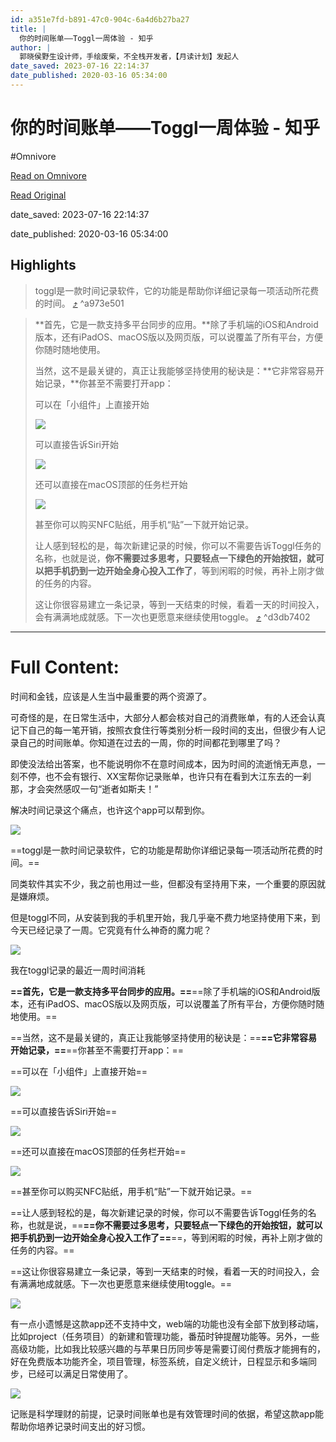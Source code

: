 ```yaml
---
id: a351e7fd-b891-47c0-904c-6a4d6b27ba27
title: |
  你的时间账单——Toggl一周体验 - 知乎
author: |
  郭晓侯​野生设计师，手绘废柴，不全栈开发者，【月读计划】发起人
date_saved: 2023-07-16 22:14:37
date_published: 2020-03-16 05:34:00
---
```


# 你的时间账单——Toggl一周体验 - 知乎
#Omnivore

[Read on Omnivore](https://omnivore.app/me/https-zhuanlan-zhihu-com-p-113396748-18961a0ae7c)

[Read Original](https://zhuanlan.zhihu.com/p/113396748)

date_saved: 2023-07-16 22:14:37

date_published: 2020-03-16 05:34:00

## Highlights

> toggl是一款时间记录软件，它的功能是帮助你详细记录每一项活动所花费的时间。 [⤴️](https://omnivore.app/me/https-zhuanlan-zhihu-com-p-113396748-18961a0ae7c#a973e501-b08f-4872-8a53-797ca0dcd3f9)  ^a973e501

> **首先，它是一款支持多平台同步的应用。**除了手机端的iOS和Android版本，还有iPadOS、macOS版以及网页版，可以说覆盖了所有平台，方便你随时随地使用。
> 
> 当然，这不是最关键的，真正让我能够坚持使用的秘诀是：**它非常容易开始记录，**你甚至不需要打开app：
> 
> 可以在「小组件」上直接开始
> 
> ![](https://proxy-prod.omnivore-image-cache.app/828x1792,sfcvetbe4DoO-1eWeL7Spm_k7QCO3uHRw-5C3uTReP-4/https://pic3.zhimg.com/v2-ec636263de9bb3455fdd89039d9aa1b2_b.jpg)
> 
> 可以直接告诉Siri开始
> 
> ![](https://proxy-prod.omnivore-image-cache.app/828x1792,sPrh0Sf3-3ZhWtcedGf33PcsJn9AxRmB0KesoMdZT4VY/https://pic3.zhimg.com/v2-d8264f6a18bd9f722d17a103d1ad7252_b.jpg)
> 
> 还可以直接在macOS顶部的任务栏开始
> 
> ![](https://proxy-prod.omnivore-image-cache.app/634x1008,slL_7xh2Tk4K5eG_NFr-Kuv-8ATIjp2gDzcTeAMyX-Vs/https://pic3.zhimg.com/v2-71cd36375ee7ea8b8445ca66a2de5e3e_b.jpg)
> 
> 甚至你可以购买NFC贴纸，用手机“贴”一下就开始记录。
> 
> 让人感到轻松的是，每次新建记录的时候，你可以不需要告诉Toggl任务的名称，也就是说，**你不需要过多思考，只要轻点一下绿色的开始按钮，就可以把手机扔到一边开始全身心投入工作了**，等到闲暇的时候，再补上刚才做的任务的内容。
> 
> 这让你很容易建立一条记录，等到一天结束的时候，看着一天的时间投入，会有满满地成就感。下一次也更愿意来继续使用toggle。 [⤴️](https://omnivore.app/me/https-zhuanlan-zhihu-com-p-113396748-18961a0ae7c#d3db7402-141f-4c83-bd50-9a515c1fcdfd)  ^d3db7402


--- 

# Full Content: 

时间和金钱，应该是人生当中最重要的两个资源了。

可奇怪的是，在日常生活中，大部分人都会核对自己的消费账单，有的人还会认真记下自己的每一笔开销，按照衣食住行等类别分析一段时间的支出，但很少有人记录自己的时间账单。你知道在过去的一周，你的时间都花到哪里了吗？

即使没法给出答案，也不能说明你不在意时间成本，因为时间的流逝悄无声息，一刻不停，也不会有银行、XX宝帮你记录账单，也许只有在看到大江东去的一刹那，才会突然感叹一句“逝者如斯夫！”

解决时间记录这个痛点，也许这个app可以帮到你。

![](https://proxy-prod.omnivore-image-cache.app/336x156,sUY6vdVSLwaLIUSoOkdW0TzCFmUcUhu5MRiloKkl0RrQ/https://pic1.zhimg.com/v2-7efd4e75cd75b2516c4233fc04760dd8_b.jpg)

==toggl是一款时间记录软件，它的功能是帮助你详细记录每一项活动所花费的时间。==

同类软件其实不少，我之前也用过一些，但都没有坚持用下来，一个重要的原因就是嫌麻烦。

但是toggl不同，从安装到我的手机里开始，我几乎毫不费力地坚持使用下来，到今天已经记录了一周。它究竟有什么神奇的魔力呢？

![](https://proxy-prod.omnivore-image-cache.app/2462x1382,supHWUhdYxrZ6hAn-lvogzEF1UAdpTtfgjDvx5vlhvl0/https://pic1.zhimg.com/v2-58c043ae06abfe06ab6e388d9c0c5a68_b.jpg)

我在toggl记录的最近一周时间消耗

**==首先，它是一款支持多平台同步的应用。==**==除了手机端的iOS和Android版本，还有iPadOS、macOS版以及网页版，可以说覆盖了所有平台，方便你随时随地使用。==

==当然，这不是最关键的，真正让我能够坚持使用的秘诀是：==**==它非常容易开始记录，==**==你甚至不需要打开app：==

==可以在「小组件」上直接开始==

![](https://proxy-prod.omnivore-image-cache.app/828x1792,sfcvetbe4DoO-1eWeL7Spm_k7QCO3uHRw-5C3uTReP-4/https://pic3.zhimg.com/v2-ec636263de9bb3455fdd89039d9aa1b2_b.jpg)

==可以直接告诉Siri开始==

![](https://proxy-prod.omnivore-image-cache.app/828x1792,sPrh0Sf3-3ZhWtcedGf33PcsJn9AxRmB0KesoMdZT4VY/https://pic3.zhimg.com/v2-d8264f6a18bd9f722d17a103d1ad7252_b.jpg)

==还可以直接在macOS顶部的任务栏开始==

![](https://proxy-prod.omnivore-image-cache.app/634x1008,slL_7xh2Tk4K5eG_NFr-Kuv-8ATIjp2gDzcTeAMyX-Vs/https://pic3.zhimg.com/v2-71cd36375ee7ea8b8445ca66a2de5e3e_b.jpg)

==甚至你可以购买NFC贴纸，用手机“贴”一下就开始记录。==

==让人感到轻松的是，每次新建记录的时候，你可以不需要告诉Toggl任务的名称，也就是说，==**==你不需要过多思考，只要轻点一下绿色的开始按钮，就可以把手机扔到一边开始全身心投入工作了==**==，等到闲暇的时候，再补上刚才做的任务的内容。==

==这让你很容易建立一条记录，等到一天结束的时候，看着一天的时间投入，会有满满地成就感。下一次也更愿意来继续使用toggle。==

![](https://proxy-prod.omnivore-image-cache.app/828x1792,sQWQK4RBZGXFVqTORNGSFUVsRn40jlrplJB7QIZeY8II/https://pic3.zhimg.com/v2-af363e2133156aa0ac8b00c8ec350c2e_b.jpg)

有一点小遗憾是这款app还不支持中文，web端的功能也没有全部下放到移动端，比如project（任务项目）的新建和管理功能，番茄时钟提醒功能等。另外，一些高级功能，比如我比较感兴趣的与苹果日历同步等是需要订阅付费版才能拥有的，好在免费版本功能齐全，项目管理，标签系统，自定义统计，日程显示和多端同步，已经可以满足日常使用了。

![](https://proxy-prod.omnivore-image-cache.app/828x1792,s8u0r6Pe5yQaBe5vbKyaBgqovdv7EY-VvsZPUoXxx0rQ/https://pic3.zhimg.com/v2-7099866cf4d7ff76f730ea5bd8f0592e_b.jpg)

记账是科学理财的前提，记录时间账单也是有效管理时间的依据，希望这款app能帮助你培养记录时间支出的好习惯。
